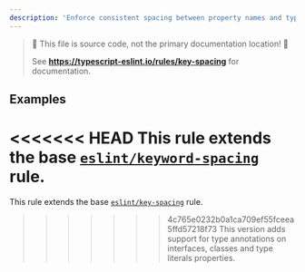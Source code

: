 ```yaml
---
description: 'Enforce consistent spacing between property names and type annotations in types and interfaces.'
---
```


> 🛑 This file is source code, not the primary documentation location! 🛑
>
> See **https://typescript-eslint.io/rules/key-spacing** for documentation.

## Examples

<<<<<<< HEAD
This rule extends the base [`eslint/keyword-spacing`](https://eslint.org/docs/rules/key-spacing) rule.
=======
This rule extends the base [`eslint/key-spacing`](https://eslint.org/docs/rules/key-spacing) rule.
>>>>>>> 4c765e0232b0a1ca709ef55fceea5ffd57218f73
This version adds support for type annotations on interfaces, classes and type literals properties.
